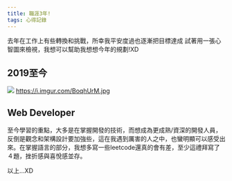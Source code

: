 ```yaml
---
title: 職涯3年!
tags: 心得記錄
---
```


去年在工作上有些轉換和挑戰，所幸我平安度過也逐漸把目標達成
試著用一張心智圖來檢視，我想可以幫助我想想今年的規劃!XD
<!-- more --> 
## 2019至今
![](https://i.imgur.com/BoqhUrM.jpg)
https://i.imgur.com/BoqhUrM.jpg


## Web Developer
至今學習的重點，大多是在掌握開發的技術，而想成為更成熟/資深的開發人員，反倒是觀念和架構設計要加強些，這在我遇到厲害的人之中，也蠻明顯可以感受出來。在掌握語言的部分，我想多寫一些leetcode還真的會有差，至少這禮拜寫了４題，挫折感與喜悅感並存。

以上...XD
